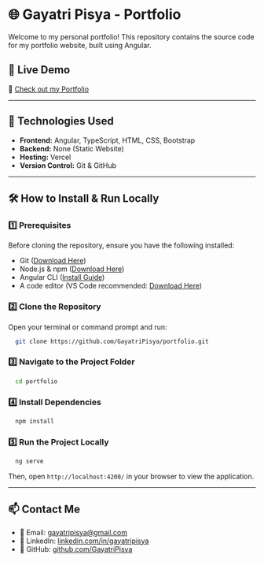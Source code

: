 # 🌐 Gayatri Pisya - Portfolio

Welcome to my personal portfolio! This repository contains the source code for my portfolio website, built using Angular.

## 🚀 Live Demo
🔗 [Check out my Portfolio](https://gayatripisya.vercel.app/)

---

## 📌 Technologies Used

- **Frontend:** Angular, TypeScript, HTML, CSS, Bootstrap
- **Backend:** None (Static Website)
- **Hosting:** Vercel
- **Version Control:** Git & GitHub

---

## 🛠️ How to Install & Run Locally

### 1️⃣ Prerequisites
Before cloning the repository, ensure you have the following installed:
- Git ([Download Here](https://git-scm.com/downloads))
- Node.js & npm ([Download Here](https://nodejs.org/))
- Angular CLI ([Install Guide](https://angular.io/cli))
- A code editor (VS Code recommended: [Download Here](https://code.visualstudio.com/))

### 2️⃣ Clone the Repository
Open your terminal or command prompt and run:
```sh
  git clone https://github.com/GayatriPisya/portfolio.git
```

### 3️⃣ Navigate to the Project Folder
```sh
  cd portfolio
```

### 4️⃣ Install Dependencies
```sh
  npm install
```

### 5️⃣ Run the Project Locally
```sh
  ng serve
```
Then, open `http://localhost:4200/` in your browser to view the application.

---

## 📫 Contact Me
- 📧 Email: [gayatripisya@gmail.com](mailto:gayatripisya@gmail.com)
- 🔗 LinkedIn: [linkedin.com/in/gayatripisya](https://www.linkedin.com/in/gayatripisya)
- 🐙 GitHub: [github.com/GayatriPisya](https://github.com/GayatriPisya)

